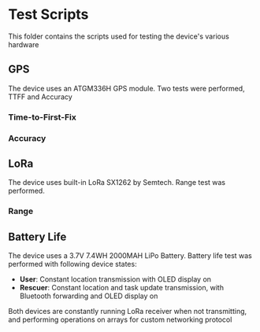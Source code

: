 # Test Scripts
This folder contains the scripts used for testing the device's various hardware

## GPS
The device uses an ATGM336H GPS module. Two tests were performed, TTFF and Accuracy

### Time-to-First-Fix

### Accuracy

## LoRa
The device uses built-in LoRa SX1262 by Semtech. Range test was performed.

### Range

## Battery Life
The device uses a 3.7V 7.4WH 2000MAH LiPo Battery. Battery life test was performed with following device states:
* **User**: Constant location transmission with OLED display on
* **Rescuer**: Constant location and task update transmission, with Bluetooth forwarding and OLED display on

Both devices are constantly running LoRa receiver when not transmitting, and performing operations on arrays for custom networking protocol
